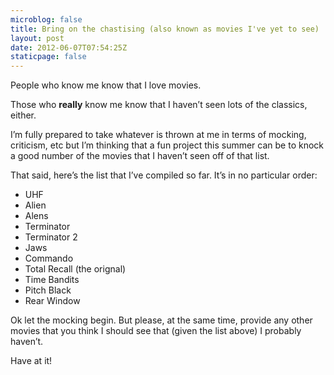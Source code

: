 ```yaml
---
microblog: false
title: Bring on the chastising (also known as movies I've yet to see)
layout: post
date: 2012-06-07T07:54:25Z
staticpage: false
---
```


People who know me know that I love movies.

Those who **really** know me know that I haven’t seen lots of the
classics, either.

I’m fully prepared to take whatever is thrown at me in terms of mocking,
criticism, etc but I’m thinking that a fun project this summer can be to
knock a good number of the movies that I haven’t seen off of that list.

That said, here’s the list that I’ve compiled so far. It’s in no
particular order:

-   UHF
-   Alien
-   Alens
-   Terminator
-   Terminator 2
-   Jaws
-   Commando
-   Total Recall (the orignal)
-   Time Bandits
-   Pitch Black
-   Rear Window

Ok let the mocking begin. But please, at the same time, provide any
other movies that you think I should see that (given the list above) I
probably haven’t.

Have at it!
